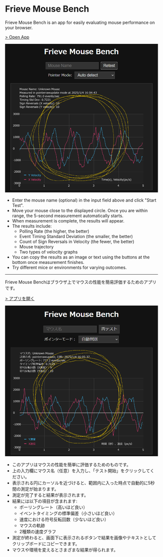 # Frieve Mouse Bench

Frieve Mouse Bench is an app for easily evaluating mouse performance on your browser.

[> Open App](https://frieve-a.github.io/mouse_bench/mouse_bench.html)

![Screenshot](mouse_bench.png)

- Enter the mouse name (optional) in the input field above and click "Start Test".
- Move your mouse close to the displayed circle. Once you are within range, the 5-second measurement automatically starts.
- When measurement is complete, the results will appear.
- The results include:
  - Polling Rate (the higher, the better)
  - Event Timing Standard Deviation (the smaller, the better)
  - Count of Sign Reversals in Velocity (the fewer, the better)
  - Mouse trajectory
  - Two types of velocity graphs
- You can copy the results as an image or text using the buttons at the bottom once measurement finishes.
- Try different mice or environments for varying outcomes.

---

Frieve Mouse Benchはブラウザ上でマウスの性能を簡易評価するためのアプリです。

[> アプリを開く](https://frieve-a.github.io/mouse_bench/mouse_bench_ja.html)

![Screenshot](mouse_bench_ja.png)


- このアプリはマウスの性能を簡単に評価するためのものです。
- 上の入力欄にマウス名（任意）を入力し、「テスト開始」をクリックしてください。
- 表示される円にカーソルを近づけると、範囲内に入った時点で自動的に5秒間の測定が始まります。
- 測定が完了すると結果が表示されます。
- 結果には以下の項目が含まれます:
  - ポーリングレート（高いほど良い）
  - イベントタイミングの標準偏差（小さいほど良い）
  - 速度における符号反転回数（少ないほど良い）
  - マウスの軌跡
  - 2種類の速度グラフ
- 測定が終わると、画面下に表示されるボタンで結果を画像やテキストとしてクリップボードにコピーできます。
- マウスや環境を変えるとさまざまな結果が得られます。
